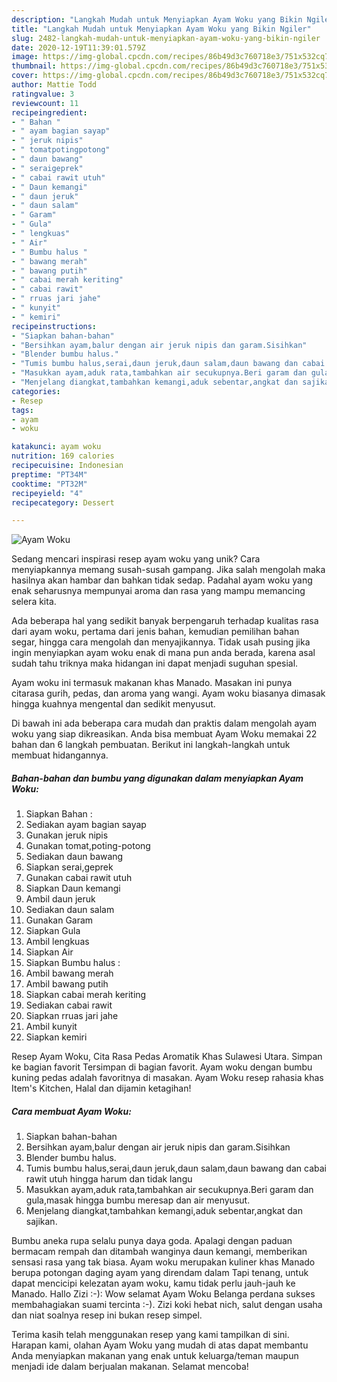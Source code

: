 ```yaml
---
description: "Langkah Mudah untuk Menyiapkan Ayam Woku yang Bikin Ngiler"
title: "Langkah Mudah untuk Menyiapkan Ayam Woku yang Bikin Ngiler"
slug: 2482-langkah-mudah-untuk-menyiapkan-ayam-woku-yang-bikin-ngiler
date: 2020-12-19T11:39:01.579Z
image: https://img-global.cpcdn.com/recipes/86b49d3c760718e3/751x532cq70/ayam-woku-foto-resep-utama.jpg
thumbnail: https://img-global.cpcdn.com/recipes/86b49d3c760718e3/751x532cq70/ayam-woku-foto-resep-utama.jpg
cover: https://img-global.cpcdn.com/recipes/86b49d3c760718e3/751x532cq70/ayam-woku-foto-resep-utama.jpg
author: Mattie Todd
ratingvalue: 3
reviewcount: 11
recipeingredient:
- " Bahan "
- " ayam bagian sayap"
- " jeruk nipis"
- " tomatpotingpotong"
- " daun bawang"
- " seraigeprek"
- " cabai rawit utuh"
- " Daun kemangi"
- " daun jeruk"
- " daun salam"
- " Garam"
- " Gula"
- " lengkuas"
- " Air"
- " Bumbu halus "
- " bawang merah"
- " bawang putih"
- " cabai merah keriting"
- " cabai rawit"
- " rruas jari jahe"
- " kunyit"
- " kemiri"
recipeinstructions:
- "Siapkan bahan-bahan"
- "Bersihkan ayam,balur dengan air jeruk nipis dan garam.Sisihkan"
- "Blender bumbu halus."
- "Tumis bumbu halus,serai,daun jeruk,daun salam,daun bawang dan cabai rawit utuh hingga harum dan tidak langu"
- "Masukkan ayam,aduk rata,tambahkan air secukupnya.Beri garam dan gula,masak hingga bumbu meresap dan air menyusut."
- "Menjelang diangkat,tambahkan kemangi,aduk sebentar,angkat dan sajikan."
categories:
- Resep
tags:
- ayam
- woku

katakunci: ayam woku 
nutrition: 169 calories
recipecuisine: Indonesian
preptime: "PT34M"
cooktime: "PT32M"
recipeyield: "4"
recipecategory: Dessert

---
```



![Ayam Woku](https://img-global.cpcdn.com/recipes/86b49d3c760718e3/751x532cq70/ayam-woku-foto-resep-utama.jpg)

Sedang mencari inspirasi resep ayam woku yang unik? Cara menyiapkannya memang susah-susah gampang. Jika salah mengolah maka hasilnya akan hambar dan bahkan tidak sedap. Padahal ayam woku yang enak seharusnya mempunyai aroma dan rasa yang mampu memancing selera kita.

Ada beberapa hal yang sedikit banyak berpengaruh terhadap kualitas rasa dari ayam woku, pertama dari jenis bahan, kemudian pemilihan bahan segar, hingga cara mengolah dan menyajikannya. Tidak usah pusing jika ingin menyiapkan ayam woku enak di mana pun anda berada, karena asal sudah tahu triknya maka hidangan ini dapat menjadi suguhan spesial.

Ayam woku ini termasuk makanan khas Manado. Masakan ini punya citarasa gurih, pedas, dan aroma yang wangi. Ayam woku biasanya dimasak hingga kuahnya mengental dan sedikit menyusut.


Di bawah ini ada beberapa cara mudah dan praktis dalam mengolah ayam woku yang siap dikreasikan. Anda bisa membuat Ayam Woku memakai 22 bahan dan 6 langkah pembuatan. Berikut ini langkah-langkah untuk membuat hidangannya.

<!--inarticleads1-->

##### Bahan-bahan dan bumbu yang digunakan dalam menyiapkan Ayam Woku:

1. Siapkan  Bahan :
1. Sediakan  ayam bagian sayap
1. Gunakan  jeruk nipis
1. Gunakan  tomat,poting-potong
1. Sediakan  daun bawang
1. Siapkan  serai,geprek
1. Gunakan  cabai rawit utuh
1. Siapkan  Daun kemangi
1. Ambil  daun jeruk
1. Sediakan  daun salam
1. Gunakan  Garam
1. Siapkan  Gula
1. Ambil  lengkuas
1. Siapkan  Air
1. Siapkan  Bumbu halus :
1. Ambil  bawang merah
1. Ambil  bawang putih
1. Siapkan  cabai merah keriting
1. Sediakan  cabai rawit
1. Siapkan  rruas jari jahe
1. Ambil  kunyit
1. Siapkan  kemiri


Resep Ayam Woku, Cita Rasa Pedas Aromatik Khas Sulawesi Utara. Simpan ke bagian favorit Tersimpan di bagian favorit. Ayam woku dengan bumbu kuning pedas adalah favoritnya di masakan. Ayam Woku resep rahasia khas Item&#39;s Kitchen, Halal dan dijamin ketagihan! 

<!--inarticleads2-->

##### Cara membuat Ayam Woku:

1. Siapkan bahan-bahan
1. Bersihkan ayam,balur dengan air jeruk nipis dan garam.Sisihkan
1. Blender bumbu halus.
1. Tumis bumbu halus,serai,daun jeruk,daun salam,daun bawang dan cabai rawit utuh hingga harum dan tidak langu
1. Masukkan ayam,aduk rata,tambahkan air secukupnya.Beri garam dan gula,masak hingga bumbu meresap dan air menyusut.
1. Menjelang diangkat,tambahkan kemangi,aduk sebentar,angkat dan sajikan.


Bumbu aneka rupa selalu punya daya goda. Apalagi dengan paduan bermacam rempah dan ditambah wanginya daun kemangi, memberikan sensasi rasa yang tak biasa. Ayam woku merupakan kuliner khas Manado berupa potongan daging ayam yang direndam dalam Tapi tenang, untuk dapat mencicipi kelezatan ayam woku, kamu tidak perlu jauh-jauh ke Manado. Hallo Zizi :-): Wow selamat Ayam Woku Belanga perdana sukses membahagiakan suami tercinta :-). Zizi koki hebat nich, salut dengan usaha dan niat soalnya resep ini bukan resep simpel. 

Terima kasih telah menggunakan resep yang kami tampilkan di sini. Harapan kami, olahan Ayam Woku yang mudah di atas dapat membantu Anda menyiapkan makanan yang enak untuk keluarga/teman maupun menjadi ide dalam berjualan makanan. Selamat mencoba!
